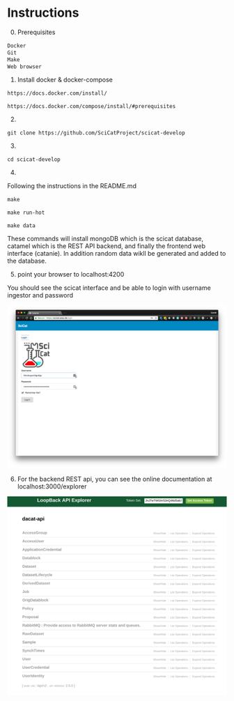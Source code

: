 # Instructions 

0. Prerequisites
```
Docker
Git
Make
Web browser
```


1. Install docker & docker-compose 

```
https://docs.docker.com/install/
```
```
https://docs.docker.com/compose/install/#prerequisites
```
2. 
```
git clone https://github.com/SciCatProject/scicat-develop
```

3. 
```
cd scicat-develop
```


4.
Following the instructions in the README.md

```
make

```


```
make run-hot
```


```
make data
```


These commands will install mongoDB which is the scicat database, catamel which is the REST API backend, and finally the frontend web interface (catanie).
In addition random data wikll be generated and added to the database.

5. point your browser to localhost:4200

You should see the scicat interface and be able to login with username ingestor and password 

![Login](../Users/img/login.png)


6. For the backend REST api, you can see the online documentation at localhost:3000/explorer

![explorer](img/explorer.png)







